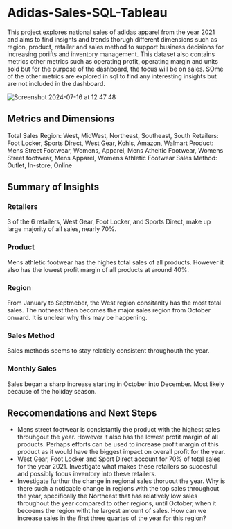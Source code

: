 # Adidas-Sales-SQL-Tableau
This project explores national sales of adidas apparel from the year 2021 and aims to find insights and trends thorugh different dimensions such as region, product, retailer and sales method to support business decisions for increasing porifts and inventory management. This dataset also contains metrics other metrics such as operating profit, operating margin and units sold but for the purpose of the dashboard, the focus will be on sales. SOme of the other metrics are explored in sql to find any interesting insights but are not included in the dashboard.

![Screenshot 2024-07-16 at 12 47 48](https://github.com/user-attachments/assets/821f27b1-a805-45a6-8b6e-e270f9f9bc37)

## Metrics and Dimensions
Total Sales
Region: West, MidWest, Northeast, Southeast, South
Retailers: Foot Locker, Sports Direct, West Gear, Kohls, Amazon, Walmart
Product: Mens Street Footwear, Womens, Apparel, Mens Atheltic Footwear, Womens Street footwear, Mens Apparel, Womens Athletic Footwear
Sales Method: Outlet, In-store, Online

## Summary of Insights

### Retailers
3 of the 6 retailers, West Gear, Foot Locker, and Sports Direct, make up large majority of all sales, nearly 70%.

### Product
Mens athletic footwear has the highes total sales of all products. However it also has the lowest profit margin of all products at around 40%.

### Region
From January to Septmeber, the West region consitanlty has the most total sales. The notheast then becomes the major sales region from October onward. It is unclear why this may be happening.

### Sales Method
Sales methods seems to stay relatiely consistent throughouth the year.

### Monthly Sales
Sales began a sharp increase starting in October into December. Most likely because of the holiday season.

## Reccomendations and Next Steps
- Mens street footwear is consistantly the product with the highest sales throuhgout the year. However it also has the lowest profit margin of all products. Perhaps efforts can be used to increase profit margin of this product as it would have the biggest impact on overall profit for the year.
- West Gear, Foot Locker and Sport Direct account for 70% of total sales for the year 2021. Investigate what makes these retailers so succesful and possibly focus inventory into these retailers.
- Investigate furthur the change in regional sales thoruout the year. Why is there such a noticable change in regions with the top sales throughout the year, specifically the Northeast that has relatively low sales throughout the year compared to other regions, until October, when it becoems the region witht he largest amount of sales. How can we increase sales in the first three quartes of the year for this region?
